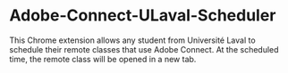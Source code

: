 # Adobe-Connect-ULaval-Scheduler
This Chrome extension allows any student from Université Laval to schedule their remote classes that use Adobe Connect. At the scheduled time, the remote class will be opened in a new tab.
